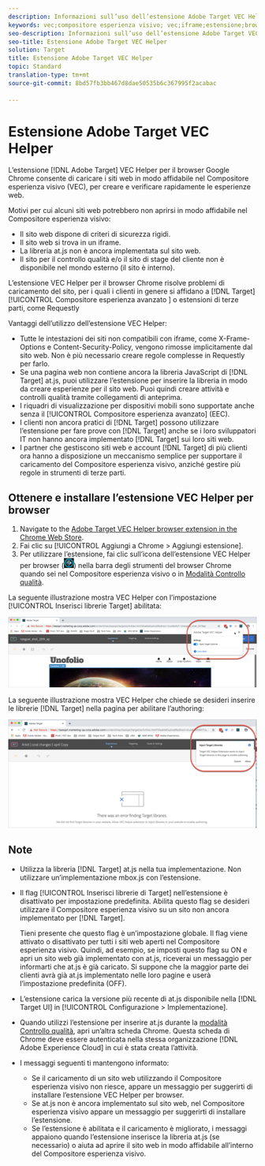 ```yaml
---
description: Informazioni sull’uso dell’estensione Adobe Target VEC Helper per il browser per caricare i siti web in modo affidabile all’interno del Compositore esperienza visivo per creare ed effettuare il controllo qualità sulle esperienze.
keywords: vec;compositore esperienza visivo; vec;iframe;estensione;browser
seo-description: Informazioni sull’uso dell’estensione Adobe Target VEC Helper per il browser per caricare i siti web in modo affidabile all’interno del Compositore esperienza visivo per creare ed effettuare il controllo qualità sulle esperienze.
seo-title: Estensione Adobe Target VEC Helper
solution: Target
title: Estensione Adobe Target VEC Helper
topic: Standard
translation-type: tm+mt
source-git-commit: 8bd57fb3bb467d8dae50535b6c367995f2acabac

---
```



# Estensione Adobe Target VEC Helper

L’estensione [!DNL Adobe Target] VEC Helper per il browser Google Chrome consente di caricare i siti web in modo affidabile nel Compositore esperienza visivo (VEC), per creare e verificare rapidamente le esperienze web.

Motivi per cui alcuni siti web potrebbero non aprirsi in modo affidabile nel Compositore esperienza visivo:

* Il sito web dispone di criteri di sicurezza rigidi.
* Il sito web si trova in un iframe.
* La libreria at.js non è ancora implementata sul sito web.
* Il sito per il controllo qualità e/o il sito di stage del cliente non è disponibile nel mondo esterno (il sito è interno).

L’estensione VEC Helper per il browser Chrome risolve problemi di caricamento del sito, per i quali i clienti in genere si affidano a [!DNL Target] [!UICONTROL Compositore esperienza avanzato ] o estensioni di terze parti, come Requestly

Vantaggi dell’utilizzo dell’estensione VEC Helper:

* Tutte le intestazioni dei siti non compatibili con iframe, come X-Frame-Options e Content-Security-Policy, vengono rimosse implicitamente dal sito web. Non è più necessario creare regole complesse in Requestly per farlo.
* Se una pagina web non contiene ancora la libreria JavaScript di [!DNL Target] at.js, puoi utilizzare l’estensione per inserire la libreria in modo da creare esperienze per il sito web. Puoi quindi creare attività e controlli qualità tramite collegamenti di anteprima.
* I riquadri di visualizzazione per dispositivi mobili sono supportate anche senza il [!UICONTROL Compositore esperienza avanzato] (EEC).
* I clienti non ancora pratici di [!DNL Target] possono utilizzare l’estensione per fare prove con [!DNL Target] anche se i loro sviluppatori IT non hanno ancora implementato [!DNL Target] sui loro siti web.
* I partner che gestiscono siti web e account [!DNL Target] di più clienti ora hanno a disposizione un meccanismo semplice per supportare il caricamento del Compositore esperienza visivo, anziché gestire più regole in strumenti di terze parti.

## Ottenere e installare l’estensione VEC Helper per browser

1. Navigate to the [Adobe Target VEC Helper browser extension in the Chrome Web Store](https://chrome.google.com/webstore/detail/adobe-target-vec-helper/ggjpideecfnbipkacplkhhaflkdjagak).
1. Fai clic su [!UICONTROL Aggiungi a Chrome &gt; Aggiungi estensione].
1. Per utilizzare l’estensione, fai clic sull’icona dell’estensione VEC Helper per browser (![icona di VEC Helper](/help/c-experiences/c-visual-experience-composer/r-troubleshoot-composer/assets/vec-help-extension.png)) nella barra degli strumenti del browser Chrome quando sei nel Compositore esperienza visivo o in [Modalità Controllo qualità](/help/c-activities/c-activity-qa/activity-qa.md).

La seguente illustrazione mostra VEC Helper con l’impostazione [!UICONTROL Inserisci librerie Target] abilitata:

![VEC Helper 1](/help/c-experiences/c-visual-experience-composer/r-troubleshoot-composer/assets/vec-help-extension-1.png)

La seguente illustrazione mostra VEC Helper che chiede se desideri inserire le librerie [!DNL Target] nella pagina per abilitare l’authoring:

![VEC Helper 2](/help/c-experiences/c-visual-experience-composer/r-troubleshoot-composer/assets/vec-helper.png)

## Note

* Utilizza la libreria [!DNL Target] at.js nella tua implementazione. Non utilizzare un’implementazione mbox.js con l’estensione.
* Il flag [!UICONTROL Inserisci librerie di Target] nell’estensione è disattivato per impostazione predefinita. Abilita questo flag se desideri utilizzare il Compositore esperienza visivo su un sito non ancora implementato per [!DNL Target].

   Tieni presente che questo flag è un’impostazione globale. Il flag viene attivato o disattivato per tutti i siti web aperti nel Compositore esperienza visivo. Quindi, ad esempio, se imposti questo flag su ON e apri un sito web già implementato con at.js, riceverai un messaggio per informarti che at.js è già caricato. Si suppone che la maggior parte dei clienti avrà già at.js implementato nelle loro pagine e userà l’impostazione predefinita (OFF).

* L’estensione carica la versione più recente di at.js disponibile nella [!DNL Target UI] in [!UICONTROL Configurazione &gt; Implementazione].
* Quando utilizzi l’estensione per inserire at.js durante la [modalità Controllo qualità](/help/c-activities/c-activity-qa/activity-qa.md), apri un’altra scheda Chrome. Questa scheda di Chrome deve essere autenticata nella stessa organizzazione [!DNL Adobe Experience Cloud] in cui è stata creata l’attività.
* I messaggi seguenti ti mantengono informato:

   * Se il caricamento di un sito web utilizzando il Compositore esperienza visivo non riesce, appare un messaggio per suggerirti di installare l’estensione VEC Helper per browser.
   * Se at.js non è ancora implementato sul sito web, nel Compositore esperienza visivo appare un messaggio per suggerirti di installare l’estensione.
   * Se l’estensione è abilitata e il caricamento è migliorato, i messaggi appaiono quando l’estensione inserisce la libreria at.js (se necessario) o aiuta ad aprire il sito web in modo affidabile all’interno del Compositore esperienza visivo.
